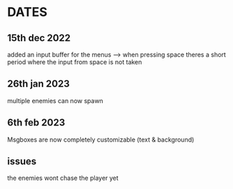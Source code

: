 # DATES

## 15th dec 2022

added an input buffer for the menus --> when pressing space theres a short period where the input from space is not taken

## 26th jan 2023

multiple enemies can now spawn

## 6th feb 2023

Msgboxes are now completely customizable (text & background)

## issues

the enemies wont chase the player yet

